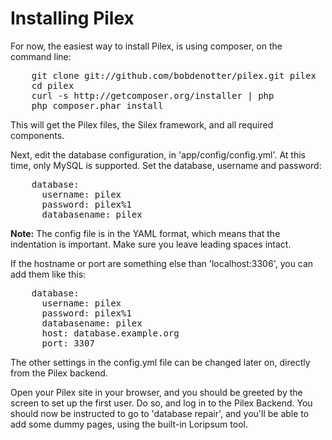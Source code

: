 Installing Pilex
================

For now, the easiest way to install Pilex, is using composer, on the command line:

<pre class="brush: plain">
	git clone git://github.com/bobdenotter/pilex.git pilex
	cd pilex 
	curl -s http://getcomposer.org/installer | php
	php composer.phar install
</pre>

This will get the Pilex files, the Silex framework, and all required components. 

Next, edit the database configuration, in 'app/config/config.yml'. At this time, only MySQL is supported. Set the database, username and password:

<pre class="brush: plain">
	database:
	  username: pilex
	  password: pilex%1
	  databasename: pilex
</pre> 

<p class="note"><strong>Note:</strong> The config file is in the YAML format, which means that the indentation is important. Make sure you leave leading spaces intact.</p>

If the hostname or port are something else than 'localhost:3306', you can add them like this:

<pre class="brush: plain">
	database:
	  username: pilex
	  password: pilex%1
	  databasename: pilex
	  host: database.example.org
	  port: 3307
</pre>

The other settings in the config.yml file can be changed later on, directly from the Pilex backend.

Open your Pilex site in your browser, and you should be greeted by the screen to set up the first user. Do so, and log in to the Pilex Backend. You should now be instructed to go to 'database repair', and you'll be able to add some dummy pages, using the built-in Loripsum tool. 


